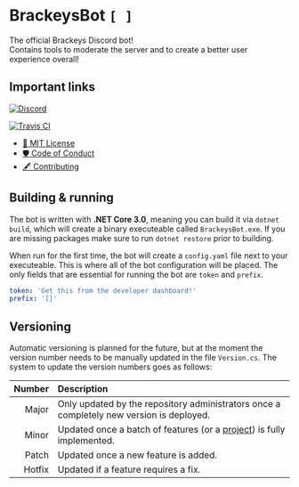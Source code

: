 # BrackeysBot `[ ]`

The official Brackeys Discord bot!  
Contains tools to moderate the server and to create a better user experience overall!

## Important links

[![Discord](https://img.shields.io/discord/243005537342586880?color=7289DA&label=Discord%20Server&style=for-the-badge)](https://discord.gg/brackeys)

[![Travis CI](https://img.shields.io/travis/com/yiliansource/brackeys-bot?color=7289DA&label=Travis%20CI%20Build&style=for-the-badge)](https://travis-ci.com/YilianSource/brackeys-bot)

- [📝 MIT License](https://github.com/YilianSource/brackeys-bot/blob/master/LICENSE)
- [🛡️ Code of Conduct](https://github.com/YilianSource/brackeys-bot/blob/master/.github/CODE_OF_CONDUCT.md)
- [🖋️ Contributing](https://github.com/YilianSource/brackeys-bot/blob/master/.github/CONTRIBUTING.md)

## Building & running

The bot is written with **.NET Core 3.0**, meaning you can build it via `dotnet build`, which will create a binary executeable called `BrackeysBot.exe`. If you are missing packages make sure to run `dotnet restore` prior to building.

When run for the first time, the bot will create a `config.yaml` file next to your executeable. This is where all of the bot configuration will be placed. The only fields that are essential for running the bot are `token` and `prefix`.

```yaml
token: 'Get this from the developer dashboard!'
prefix: '[]'
```

## Versioning

Automatic versioning is planned for the future, but at the moment the version number needs to be manually updated in the file `Version.cs`. The system to update the version numbers goes as follows:

|Number|Description|
|--:|:--|
|Major|Only updated by the repository administrators once a completely new version is deployed.|
|Minor|Updated once a batch of features (or a [project](https://github.com/YilianSource/brackeys-bot/projects)) is fully implemented.|
|Patch|Updated once a new feature is added.|
|Hotfix|Updated if a feature requires a fix.|
